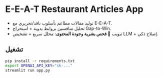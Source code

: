 # E-E-A-T Restaurant Articles App
- توليد مقالات مطاعم بأسلوب ناقد/تحريري مع E-E-A-T.
- تحليل منافسين بروابط يدوية + استخراج Gap-to-Win.
- تبويب **🧪 فحص بشرية وجودة المحتوى**: محلل سريع + تشخيص LLM + إصلاح ذكي.

## تشغيل
```bash
pip install -r requirements.txt
export OPENAI_API_KEY="sk-..."
streamlit run app.py
```
